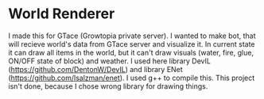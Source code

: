 # World Renderer

I made this for GTace (Growtopia private server).
I wanted to make bot, that will recieve world's data from GTace server and visualize it. In current state it can draw all items in the world, but it can't draw visuals (water, fire, glue, ON/OFF state of block) and weather.
I used here library DevIL (https://github.com/DentonW/DevIL) and library ENet (https://github.com/lsalzman/enet).
I used g++ to compile this. 
This project isn't done, because I chose wrong library for drawing things.
